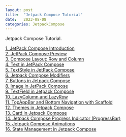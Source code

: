 ```yaml
---
layout: post
title:  "Jetpack Compose Tutorial"
date:   2023-08-08
categories: JetpackCompose
---
```

<html>
<body>
<p>Jetpack Compose Tutorial.</p>

<a href="https://www.jetpackcompose.net/jetpack-compose-introduction">1. JetPack Compose Introduction</a><br/>
<a href="https://www.jetpackcompose.net/jetpack-compose-preview">2. JetPack Compose Preview</a><br/>
<a href="https://www.jetpackcompose.net/compose-layout-row-and-column">3. Compose Layout: Row and Column</a><br/>
<a href="https://www.jetpackcompose.net/text-in-compose">4. Text in JetPack Compose</a><br/>
<a href="https://www.jetpackcompose.net/textstyle-in-jetpack-compose">5. TextStyle in JetPack Compose</a><br/>
<a href="https://www.jetpackcompose.net/jetpack-compose-modifiers">6. Jetpack Compose Modifiers</a><br/>
<a href="https://www.jetpackcompose.net/buttons-in-jetpack-compose">7. Buttons in Jetpack Compose</a><br/>
<a href="https://www.jetpackcompose.net/image-in-jetpack-compose">8. Image in JetPack Compose</a><br/>
<a href="https://www.jetpackcompose.net/textfield-in-jetpack-compose">9. TextField in Jetpack Compose</a><br/>
<a href="https://www.jetpackcompose.net/lazycolumn-and-lazyrow">10. LazyColumn and LazyRow</a><br/>
<a href="https://www.jetpackcompose.net/scaffold">11. TopAppBar and Bottom Navigation with Scaffold</a><br/>
<a href="https://www.jetpackcompose.net/themes-in-jetpack-compose">12. Themes in Jetpack Compose</a><br/>
<a href="https://www.jetpackcompose.net/jetpack-compose-card">13. Card in Jetpack Compose</a><br/>
<a href="https://www.jetpackcompose.net/jetpack-compose-progress-indicator-progressbar">14. Jetpack Compose Progress Indicator (ProgressBar)</a><br/>
<a href="https://www.jetpackcompose.net/jetpack-compose-animations">15. Jetpack Compose Animations</a><br/>
<a href="https://www.jetpackcompose.net/state-in-jetpack-compose">16. State Management in Jetpack Compose</a><br/>

</body>
</html>

